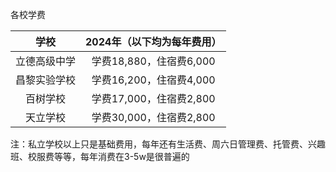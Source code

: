 各校学费

|     学校     | 2024年（以下均为每年费用） |
| :----------: | :------------------------: |
| 立德高级中学 |  学费18,880，住宿费6,000   |
| 昌黎实验学校 |  学费16,200，住宿费4,000   |
|   百树学校   |  学费17,000，住宿费2,800   |
|   天立学校   |  学费30,000，住宿费2,800   |

注：私立学校以上只是基础费用，每年还有生活费、周六日管理费、托管费、兴趣班、校服费等等，每年消费在3-5w是很普遍的